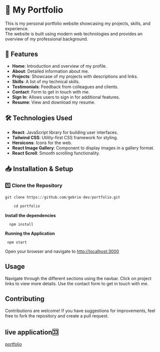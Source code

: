 # 🚀 My Portfolio  
This is my personal portfolio website showcasing my projects, skills, and experience.  
The website is built using modern web technologies and provides an overview of my professional background.

## 🌟 Features  
- **Home**: Introduction and overview of my profile.  
- **About**: Detailed information about me.  
- **Projects**: Showcase of my projects with descriptions and links.  
- **Skills**: A list of my technical skills.  
- **Testimonials**: Feedback from colleagues and clients.  
- **Contact**: Form to get in touch with me.  
- **Sign In**: Allows users to sign in for additional features.  
- **Resume**: View and download my resume.  

## 🛠️ Technologies Used  
- **React**: JavaScript library for building user interfaces.  
- **Tailwind CSS**: Utility-first CSS framework for styling.  
- **Heroicons**: Icons for the web.  
- **React Image Gallery**: Component to display images in a gallery format.  
- **React Scroll**: Smooth scrolling functionality.  

## 📥 Installation & Setup  

### 1️⃣ Clone the Repository  
```python
git clone https://github.com/gebrie-dev/portfolio.git

```
```javascript
    cd portfolio
```
**Install the dependencies**
```
  npm install
```
**Running the Application**
```
 npm start
```
Open your browser and navigate to [http://localhost:3000](http://localhost:3000)

## Usage
Navigate through the different sections using the navbar.
Click on project links to view more details.
Use the contact form to get in touch with me.
## Contributing
Contributions are welcome! If you have suggestions for improvements,
feel free to fork the repository and create a pull request.<br>
## live application🈁
[portfolio](gebrieportfolio.netlify.app)



